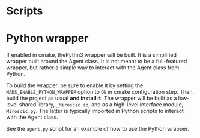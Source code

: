 # Scripts

# Python wrapper

If enabled in cmake, thePythn3 wrapper will be built. It is a simplified wrapper built around the Agent class. It is not meant to be a full-featured wrapper, but rather a simple way to interact with the Agent class from Python.

To build the wrapper, be sure to enable it by setting the `MADS_ENABLE_PYTHON_WRAPPER` option to `ON` in cmake configuration step. Then, build the project as usual **and install it**. The wrapper will be built as a low-level shared library, `_Miroscic.so`, and as a high-level interface module, `Miroscic.py`. The latter is typically imported in Python scripts to interact with the Agent class.

See the `agent.py` script for an example of how to use the Python wrapper.